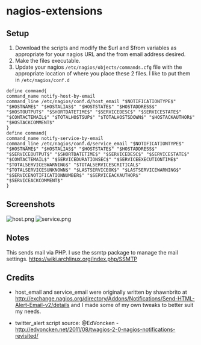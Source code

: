 nagios-extensions
=================

## Setup

1. Download the scripts and modify the $url and $from variables as appropriate for your nagios URL and the from email address desired.
2. Make the files executable. 
3. Update your nagios `/etc/nagios/objects/commands.cfg` file with the appropriate location of where you place these 2 files. I like to put them in `/etc/nagios/conf.d`
```
define command{ 
command_name notify-host-by-email 
command_line /etc/nagios/conf.d/host_email "$NOTIFICATIONTYPE$" "$HOSTNAME$" "$HOSTALIAS$" "$HOSTSTATE$" "$HOSTADDRESS$" "$HOSTOUTPUT$" "$SHORTDATETIME$" "$SERVICEDESC$" "$SERVICESTATE$" "$CONTACTEMAIL$" "$TOTALHOSTSUP$" "$TOTALHOSTSDOWN$" "$HOSTACKAUTHOR$" "$HOSTACKCOMMENT$" 
}
define command{ 
command_name notify-service-by-email 
command_line /etc/nagios/conf.d/service_email "$NOTIFICATIONTYPE$" "$HOSTNAME$" "$HOSTALIAS$" "$HOSTSTATE$" "$HOSTADDRESS$" "$SERVICEOUTPUT$" "$SHORTDATETIME$" "$SERVICEDESC$" "$SERVICESTATE$" "$CONTACTEMAIL$" "$SERVICEDURATIONSEC$" "$SERVICEEXECUTIONTIME$" "$TOTALSERVICESWARNING$" "$TOTALSERVICESCRITICAL$" "$TOTALSERVICESUNKNOWN$" "$LASTSERVICEOK$" "$LASTSERVICEWARNING$" "$SERVICENOTIFICATIONNUMBER$" "$SERVICEACKAUTHOR$" "$SERVICEACKCOMMENT$" 
}
```
## Screenshots
![host.png](https://github.com/seancdugan/nagios-notifications/blob/release/host.png) 
![service.png](https://github.com/seancdugan/nagios-notifications/blob/release/service.png) 

## Notes
This sends mail via PHP. I use the ssmtp package to manage the mail settings. https://wiki.archlinux.org/index.php/SSMTP

## Credits
* host_email and service_email were originally written by shawnbrito at http://exchange.nagios.org/directory/Addons/Notifications/Send-HTML-Alert-Email-v2/details and I made some of my own tweaks to better suit my needs.

* twitter_alert script source: @EdVoncken - http://edvoncken.net/2011/08/twagios-2-0-nagios-notifications-revisited/
